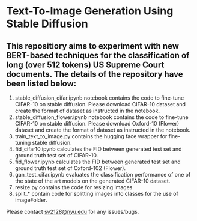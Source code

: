 # Text-To-Image Generation Using Stable Diffusion



## This repositiory aims to experiment with new BERT-based techniques for the classification of long (over 512 tokens) US Supreme Court documents. The details of the repository have been listed below:

1. stable_diffusion_cifar.ipynb notebook contains the code to fine-tune CIFAR-10 on stable diffusion. Please download CIFAR-10 dataset and create the format of dataset as instructed in the notebook.
2. stable_diffusion_flower.ipynb notebook contains the code to fine-tune CIFAR-10 on stable diffusion. Please download Oxford-10 (Flower) dataset and create the format of dataset as instructed in the notebook.
3. train_text_to_image.py contains the hugging face wrapper for fine-tuning stable diffusion.
4. fid_cifar10.ipynb calculates the FID between generated test set and ground truth test set of CIFAR-10.
5. fid_flower.ipynb calculates the FID between generated test set and ground truth test set of Oxford-102 (Flower).
6. gan_test_cifar.ipynb evaluates the classification performance of one of the state of the art models on the generated CIFAR-10 dataset.
7. resize.py contains the code for resizing images
8. split_* contain code for splitting images into classes for the use of imageFolder. 



Please contact sv2128@nyu.edu for any issues/bugs.
